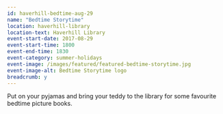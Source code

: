 ```yaml
---
id: haverhill-bedtime-aug-29
name: "Bedtime Storytime"
location: haverhill-library
location-text: Haverhill Library
event-start-date: 2017-08-29
event-start-time: 1800
event-end-time: 1830
event-category: summer-holidays
event-image: /images/featured/featured-bedtime-storytime.jpg
event-image-alt: Bedtime Storytime logo
breadcrumb: y
---
```


Put on your pyjamas and bring your teddy to the library for some favourite bedtime picture books.
